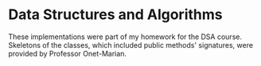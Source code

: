 # Data Structures and Algorithms
These implementations were part of my homework for the DSA course.  
Skeletons of the classes, which included public methods' signatures, were provided by Professor Onet-Marian.

